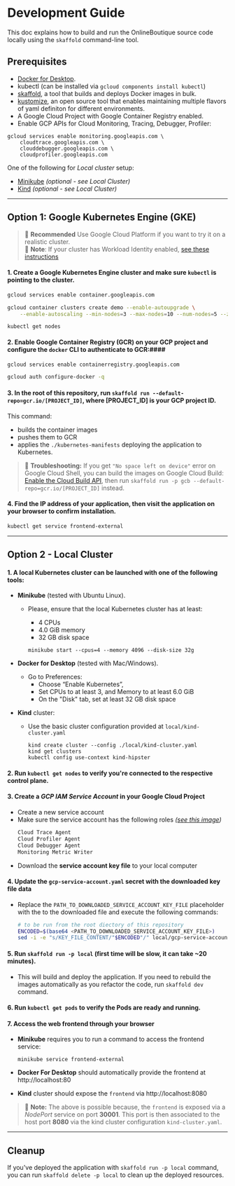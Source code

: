 # Development Guide

This doc explains how to build and run the OnlineBoutique source code locally
using the `skaffold` command-line tool.

## Prerequisites

- [Docker for Desktop](https://www.docker.com/products/docker-desktop).
- kubectl (can be installed via `gcloud components install kubectl`)
- [skaffold](https://skaffold.dev/docs/install/), a tool that builds and deploys
Docker images in bulk.
- [kustomize](https://kubectl.docs.kubernetes.io/installation/kustomize/), an
open source tool that enables maintaining multiple flavors of yaml definiton
for different environments.
- A Google Cloud Project with Google Container Registry enabled.
- Enable GCP APIs for Cloud Monitoring, Tracing, Debugger, Profiler:
```
gcloud services enable monitoring.googleapis.com \
    cloudtrace.googleapis.com \
    clouddebugger.googleapis.com \
    cloudprofiler.googleapis.com
```

One of the following for _Local cluster_ setup:
- [Minikube](https://minikube.sigs.k8s.io/docs/start/) _(optional - see Local Cluster)_
- [Kind](https://kind.sigs.k8s.io/) _(optional - see Local Cluster)_
---

## Option 1: Google Kubernetes Engine (GKE)

> 🎯 **Recommended** Use Google Cloud Platform if you want to try it on
> a realistic cluster. <br>
> 🎯 **Note**: If your cluster has Workload Identity enabled,
> [see these instructions](/docs/workload-identity.md)

#### 1.  Create a Google Kubernetes Engine cluster and make sure `kubectl` is pointing to the cluster.
```sh
gcloud services enable container.googleapis.com
```

```sh
gcloud container clusters create demo --enable-autoupgrade \
    --enable-autoscaling --min-nodes=3 --max-nodes=10 --num-nodes=5 --zone=us-central1-a
```

```
kubectl get nodes
```

#### 2.  Enable Google Container Registry (GCR) on your GCP project and configure the `docker` CLI to authenticate to GCR:####

```sh
gcloud services enable containerregistry.googleapis.com
```

```sh
gcloud auth configure-docker -q
```

#### 3.  In the root of this repository, run `skaffold run --default-repo=gcr.io/[PROJECT_ID]`, where [PROJECT_ID] is your GCP project ID.

This command:

- builds the container images
- pushes them to GCR
- applies the `./kubernetes-manifests` deploying the application to Kubernetes.

> 🎯 **Troubleshooting:** If you get `"No space left on device"` error on Google
Cloud Shell, you can build the images on Google Cloud Build: [Enable the
Cloud Build
API](https://console.cloud.google.com/flows/enableapi?apiid=cloudbuild.googleapis.com),
then run `skaffold run -p gcb --default-repo=gcr.io/[PROJECT_ID]` instead.

#### 4.  Find the IP address of your application, then visit the application on your browser to confirm installation.
```sh
kubectl get service frontend-external
```
---

## Option 2 - Local Cluster

#### 1. A local Kubernetes cluster can be launched with one of the following tools:

- **Minikube** (tested with Ubuntu Linux).
  - Please, ensure that the local Kubernetes cluster has at least:
    - 4 CPUs
    - 4.0 GiB memory
    - 32 GB disk space

    ```shell
    minikube start --cpus=4 --memory 4096 --disk-size 32g
    ```

- **Docker for Desktop** (tested with Mac/Windows).
  - Go to Preferences:
    - Choose “Enable Kubernetes”,
    - Set CPUs to at least 3, and Memory to at least 6.0 GiB
    - On the "Disk" tab, set at least 32 GB disk space

- **Kind** cluster:
  - Use the basic cluster configuration provided at `local/kind-cluster.yaml`
    ```shell
    kind create cluster --config ./local/kind-cluster.yaml
    kind get clusters
    kubectl config use-context kind-hipster
    ```

#### 2. Run `kubectl get nodes` to verify you're connected to the respective control plane.

#### 3. Create a _GCP IAM Service Account_ in your Google Cloud Project
- Create a new service account
- Make sure the service account has the following roles _([see this image](img/service-account.png))_
  ```sh
  Cloud Trace Agent
  Cloud Profiler Agent
  Cloud Debugger Agent
  Monitoring Metric Writer
  ```
- Download the **service account key file** to your local computer

#### 4. Update the `gcp-service-account.yaml` secret with the downloaded key file data
- Replace the `PATH_TO_DOWNLOADED_SERVICE_ACCOUNT_KEY_FILE` placeholder with the
to the downloaded file and execute the following commands:
  ```sh
  # to be run from the root diectory of this repository
  ENCODED=$(base64 <PATH_TO_DOWNLOADED_SERVICE_ACCOUNT_KEY_FILE>)
  sed -i -e "s/KEY_FILE_CONTENT/"$ENCODED"/" local/gcp-service-account.yaml
  ```
#### 5. Run `skaffold run -p local` (first time will be slow, it can take ~20 minutes).

- This will build and deploy the application. If you need to rebuild the images
   automatically as you refactor the code, run `skaffold dev` command.

#### 6. Run `kubectl get pods` to verify the Pods are ready and running.

#### 7. Access the web frontend through your browser
- **Minikube** requires you to run a command to access the frontend service:
  ```shell
  minikube service frontend-external
  ```

- **Docker For Desktop** should automatically provide the frontend at http://localhost:80

- **Kind** cluster should expose the `frontend` via http://localhost:8080
> 🎯 **Note:** The above is possible because, the `frontend` is exposed via a
_NodePort_ service on port **30001**. This port is then associated to the host
port **8080** via the kind cluster configuration `kind-cluster.yaml`.
---

## Cleanup

If you've deployed the application with `skaffold run -p local` command,
you can run `skaffold delete -p local` to clean up the deployed resources.
